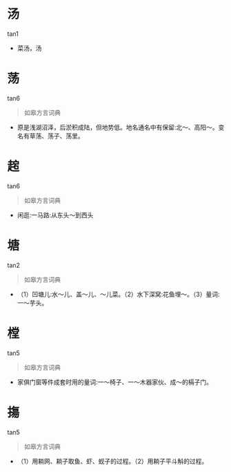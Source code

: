 # 汤
tan1
- 菜汤，汤

# 荡
tan6
> 如皋方言词典
- 原是浅湖沼泽，后淤积成陆，但地势低。地名通名中有保留:北～、高阳～。变名有草荡、荡子、荡里。

# 趤
tan6
> 如皋方言词典
- 闲逛:一马路:从东头～到西头

# 塘
tan2
> 如皋方言词典
- （1）凹塘儿:水～儿、盖～儿、～儿菜。（2）水下深窝:花鱼埋～。（3）量词:一～芋头。

# 樘
tan5
> 如皋方言词典
- 家俱门窗等件成套时用的量词:一～椅子、一～木器家伙、成～的槅子门。

# 摥
tan5
> 如皋方言词典
- （1）用耥网、耥子取鱼、虾、蚬子的过程。（2）用耥子平斗斛的过程。
